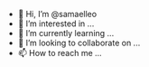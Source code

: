 - 👋 Hi, I’m @samaelleo
- 👀 I’m interested in ...
- 🌱 I’m currently learning ...
- 💞️ I’m looking to collaborate on ...
- 📫 How to reach me ...

<!---
samaelleo/samaelleo is a ✨ special ✨ repository because its `README.md` (this file) appears on your GitHub profile.
You can click the Preview link to take a look at your changes.
--->
